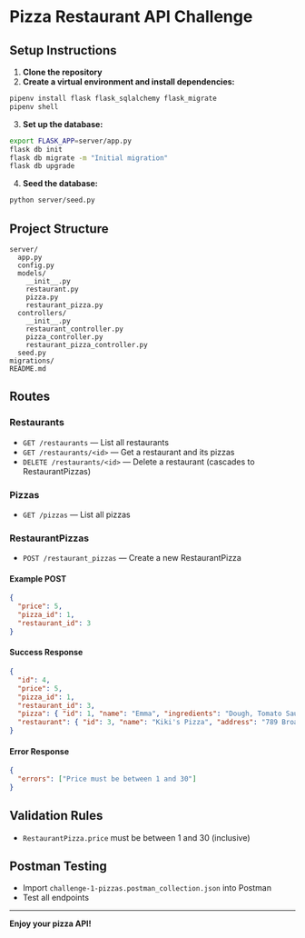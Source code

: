 # Pizza Restaurant API Challenge

## Setup Instructions

1. **Clone the repository**
2. **Create a virtual environment and install dependencies:**

```bash
pipenv install flask flask_sqlalchemy flask_migrate
pipenv shell
```

3. **Set up the database:**

```bash
export FLASK_APP=server/app.py
flask db init
flask db migrate -m "Initial migration"
flask db upgrade
```

4. **Seed the database:**

```bash
python server/seed.py
```

## Project Structure

```
server/
  app.py
  config.py
  models/
    __init__.py
    restaurant.py
    pizza.py
    restaurant_pizza.py
  controllers/
    __init__.py
    restaurant_controller.py
    pizza_controller.py
    restaurant_pizza_controller.py
  seed.py
migrations/
README.md
```

## Routes

### Restaurants
- `GET /restaurants` — List all restaurants
- `GET /restaurants/<id>` — Get a restaurant and its pizzas
- `DELETE /restaurants/<id>` — Delete a restaurant (cascades to RestaurantPizzas)

### Pizzas
- `GET /pizzas` — List all pizzas

### RestaurantPizzas
- `POST /restaurant_pizzas` — Create a new RestaurantPizza

#### Example POST
```json
{
  "price": 5,
  "pizza_id": 1,
  "restaurant_id": 3
}
```

#### Success Response
```json
{
  "id": 4,
  "price": 5,
  "pizza_id": 1,
  "restaurant_id": 3,
  "pizza": { "id": 1, "name": "Emma", "ingredients": "Dough, Tomato Sauce, Cheese" },
  "restaurant": { "id": 3, "name": "Kiki's Pizza", "address": "789 Broadway" }
}
```

#### Error Response
```json
{
  "errors": ["Price must be between 1 and 30"]
}
```

## Validation Rules
- `RestaurantPizza.price` must be between 1 and 30 (inclusive)

## Postman Testing
- Import `challenge-1-pizzas.postman_collection.json` into Postman
- Test all endpoints

---

**Enjoy your pizza API!**
